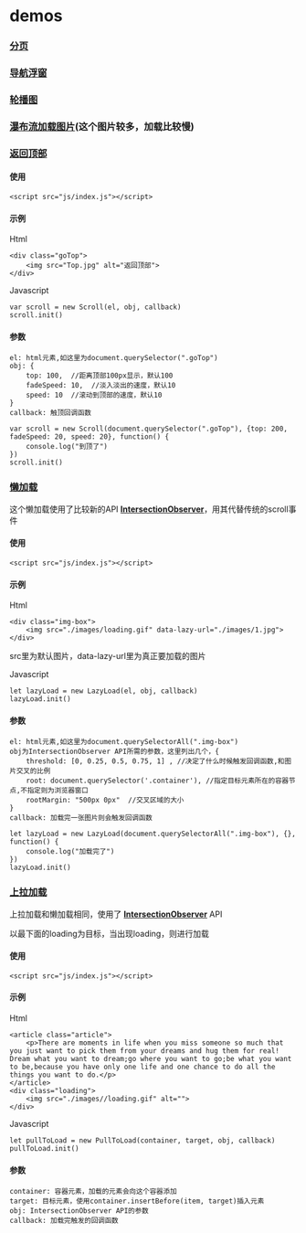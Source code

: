 # demos



### [分页](https://morpwin.github.io/demos/%E5%88%86%E9%A1%B5/)
### [导航浮窗](https://morpwin.github.io/demos/%E5%AF%BC%E8%88%AA%E6%B5%AE%E7%AA%97/)
### [轮播图](https://morpwin.github.io/demos/%E8%BD%AE%E6%92%AD%E5%9B%BE/)
### [瀑布流加载图片](https://morpwin.github.io/demos/%E7%80%91%E5%B8%83%E6%B5%81%E5%8A%A0%E8%BD%BD%E5%9B%BE%E7%89%87/)(这个图片较多，加载比较慢)
### [返回顶部](https://morpwin.github.io/demos/%E8%BF%94%E5%9B%9E%E9%A1%B6%E9%83%A8/)

#### 使用

    <script src="js/index.js"></script>
    
#### 示例

Html

    <div class="goTop">
        <img src="Top.jpg" alt="返回顶部">
    </div>
    
Javascript
    
    var scroll = new Scroll(el, obj, callback)
    scroll.init()

#### 参数

    el: html元素,如这里为document.querySelector(".goTop")
    obj: {
        top: 100,  //距离顶部100px显示，默认100
        fadeSpeed: 10,  //淡入淡出的速度，默认10
        speed: 10  //滚动到顶部的速度，默认10
    }
    callback: 触顶回调函数

    var scroll = new Scroll(document.querySelector(".goTop"), {top: 200, fadeSpeed: 20, speed: 20}, function() {
        console.log("到顶了")
    })
    scroll.init()
    
### [懒加载](https://morpwin.github.io/demos/%E6%87%92%E5%8A%A0%E8%BD%BD/)

这个懒加载使用了比较新的API **[IntersectionObserver](https://developer.mozilla.org/zh-CN/docs/Web/API/IntersectionObserver)**，用其代替传统的scroll事件


#### 使用

    <script src="js/index.js"></script>
    
#### 示例

Html

    <div class="img-box">
        <img src="./images/loading.gif" data-lazy-url="./images/1.jpg">
    </div>
    
src里为默认图片，data-lazy-url里为真正要加载的图片
    
Javascript

    let lazyLoad = new LazyLoad(el, obj, callback)
    lazyLoad.init()
    
#### 参数

    el: html元素,如这里为document.querySelectorAll(".img-box")
    obj为IntersectionObserver API所需的参数，这里列出几个，{
        threshold: [0, 0.25, 0.5, 0.75, 1] , //决定了什么时候触发回调函数,和图片交叉的比例
        root: document.querySelector('.container'), //指定目标元素所在的容器节点,不指定则为浏览器窗口
        rootMargin: "500px 0px"  //交叉区域的大小
    }
    callback: 加载完一张图片则会触发回调函数

    let lazyLoad = new LazyLoad(document.querySelectorAll(".img-box"), {}, function() {
        console.log("加载完了")
    })
    lazyLoad.init()
    
### [上拉加载](https://morpwin.github.io/demos/%E4%B8%8A%E6%8B%89%E5%8A%A0%E8%BD%BD/)

上拉加载和懒加载相同，使用了
**[IntersectionObserver](https://developer.mozilla.org/zh-CN/docs/Web/API/IntersectionObserver)** API

以最下面的loading为目标，当出现loading，则进行加载

#### 使用

    <script src="js/index.js"></script>

#### 示例

Html

    <article class="article">
        <p>There are moments in life when you miss someone so much that you just want to pick them from your dreams and hug them for real! Dream what you want to dream;go where you want to go;be what you want to be,because you have only one life and one chance to do all the things you want to do.</p>
    </article>
    <div class="loading">
        <img src="./images//loading.gif" alt="">
    </div>
    
Javascript

    let pullToLoad = new PullToLoad(container, target, obj, callback) 
    pullToLoad.init()
    
#### 参数

    container: 容器元素，加载的元素会向这个容器添加
    target: 目标元素，使用container.insertBefore(item, target)插入元素
    obj: IntersectionObserver API的参数
    callback: 加载完触发的回调函数
    
